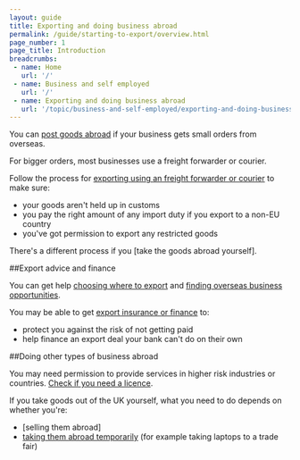 ```yaml
---
layout: guide
title: Exporting and doing business abroad
permalink: /guide/starting-to-export/overview.html
page_number: 1
page_title: Introduction
breadcrumbs:
 - name: Home
   url: '/'
 - name: Business and self employed
   url: '/'
 - name: Exporting and doing business abroad
   url: '/topic/business-and-self-employed/exporting-and-doing-business-abroad.html'   
---
```


You can [post goods abroad](/send-goods-abroad) if your business gets small orders from overseas.

For bigger orders, most businesses use a freight forwarder or courier.

Follow the process for [exporting using an freight forwarder or courier](/guide/starting-to-export/exporting-goods.html) to make sure:

- your goods aren't held up in customs
- you pay the right amount of any import duty if you export to a non-EU country
- you've got permission to export any restricted goods

There's a different process if you [take the goods abroad yourself].

##Export advice and finance

You can get help [choosing where to export](/answer/choosing-export-market-ukti.html) and [finding overseas business opportunities](/start/find-overseas-business-opportunities.html).

You may be able to get [export insurance or finance](/export-insurance-export-finance.html) to:

- protect you against the risk of not getting paid  
- help finance an export deal your bank can't do on their own  

##Doing other types of business abroad

You may need permission to provide services in higher risk industries or countries.  [Check if you need a licence](/guide/starting-to-export/export-licences.html).

If you take goods out of the UK yourself, what you need to do depends on whether you're:

- [selling them abroad]
- [taking them abroad temporarily](/guide/take-goods-out-uk-temporarily-for-business/overview.html) (for example taking laptops to a trade fair)
